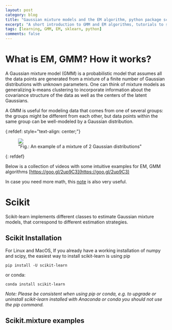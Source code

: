 ```yaml
---
layout: post
category: blog
title: "Gaussian mixture models and the EM algorithm, python package scikit-learn"
excerpt: "A short introduction to GMM and EM algorithms, tutorials to scikit-learn."
tags: [learning, GMM, EM, sklearn, python]
comments: false
---
```


# What is EM, GMM? How it works?

A Gaussian mixture model (GMM) is a probabilistic model that assumes all the
data points are generated from a mixture of a finite number of
Gaussian distributions with unknown parameters. One can think of
mixture models as generalizing k-means clustering to incorporate
information about the covariance structure of the data as well as the
centers of the latent Gaussians.

A GMM is
useful for modeling data that comes from one of several groups: the
groups might be different from each other, but data points within the same group can be well-modeled by a
Gaussian distribution.

{:refdef: style="text-align: center;"}
<figure>
  <img src="{{ site.url }}/images/gmm-example.pdf">
  <figcaption>"Fig.: An example of a mixture of 2 Gaussian
  distributions"</figcaption>
</figure>
{: refdef}

Below is a collection of videos with some intuitive examples for EM,
GMM algorithms
[https://goo.gl/2up9C3](https://goo.gl/2up9C3)

In case you need more math, this
[note](https://people.csail.mit.edu/rameshvs/content/gmm-em.pdf) is
also very useful.

# Scikit 
Scikit-learn implements different classes to estimate Gaussian mixture
models, that correspond to different estimation strategies.

## Scikit Installation
For Linux and MacOS, If you already have a working installation of
numpy and scipy, the easiest way to install scikit-learn is using pip
```{bash}
pip install -U scikit-learn
```
or conda:

```{bash}
conda install scikit-learn
```
*Note: Please be consistent when using pip or conda, e.g. to upgrade
or uninstall scikit-learn installed with Anaconda or conda you should
not use the pip command.*

## Scikit.mixture examples


